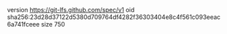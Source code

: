 version https://git-lfs.github.com/spec/v1
oid sha256:23d28d37122d5380d709764df4282f36303404e8c4f561c093eeac6a741fceee
size 750
